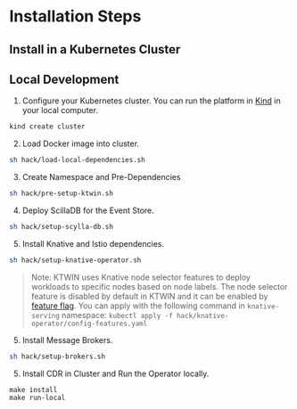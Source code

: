 # Installation Steps

## Install in a Kubernetes Cluster


## Local Development

1. Configure your Kubernetes cluster. You can run the platform in [Kind](https://kind.sigs.k8s.io/) in your local computer.

```sh
kind create cluster
```

2. Load Docker image into cluster.

```sh
sh hack/load-local-dependencies.sh
```

3. Create Namespace and Pre-Dependencies

```sh
sh hack/pre-setup-ktwin.sh
```

4. Deploy ScillaDB for the Event Store.

```sh
sh hack/setup-scylla-db.sh
```

5. Install Knative and Istio dependencies.

```sh
sh hack/setup-knative-operator.sh
```

> Note: KTWIN uses Knative node selector features to deploy workloads to specific nodes based on node labels. The node selector feature is disabled by default in KTWIN and it can be enabled by [feature flag](https://knative.dev/docs/serving/configuration/feature-flags). You can apply with the following command in `knative-serving` namespace: `kubectl apply -f hack/knative-operator/config-features.yaml`

5. Install Message Brokers.

```sh
sh hack/setup-brokers.sh
```

5. Install CDR in Cluster and Run the Operator locally.

```
make install
make run-local
```
